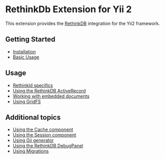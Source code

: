 RethinkDb Extension for Yii 2
===========================

This extension provides the [RethinkDB](http://www.rethinkdb.org/) integration for the Yii2 framework.

Getting Started
---------------

* [Installation](installation.md)
* [Basic Usage](basic-usage.md)

Usage
----- 

* [RethinkId specifics](usage-rethinkid.md)
* [Using the RethinkDB ActiveRecord](usage-ar.md)
* [Working with embedded documents](usage-embedded-documents.md)
* [Using GridFS](usage-gridfs.md)

Additional topics
-----------------

* [Using the Cache component](topics-cache.md)
* [Using the Session component](topics-session.md)
* [Using Gii generator](topics-gii.md)
* [Using the RethinkDB DebugPanel](topics-debug.md)
* [Using Migrations](topics-migrations.md)
